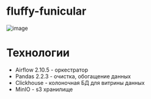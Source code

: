 # fluffy-funicular
![image](https://github.com/user-attachments/assets/aca26e7a-f1ff-4a53-bf48-ef73713c20cd)
# Технологии
- Airflow 2.10.5 - оркестратор
- Pandas 2.2.3 - очистка, обогащение данных
- Clickhouse - колоночная БД для витрины данных
- MinIO - s3 хранилище
